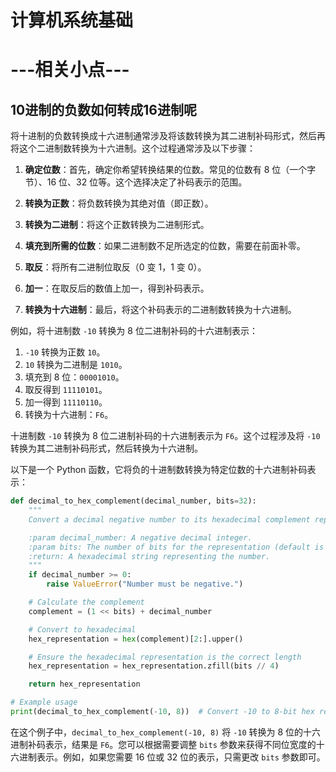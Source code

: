 # 计算机系统基础





# ---相关小点---



## 10进制的负数如何转成16进制呢

将十进制的负数转换成十六进制通常涉及将该数转换为其二进制补码形式，然后再将这个二进制数转换为十六进制。这个过程通常涉及以下步骤：

1. **确定位数**：首先，确定你希望转换结果的位数。常见的位数有 8 位（一个字节）、16 位、32 位等。这个选择决定了补码表示的范围。

2. **转换为正数**：将负数转换为其绝对值（即正数）。

3. **转换为二进制**：将这个正数转换为二进制形式。

4. **填充到所需的位数**：如果二进制数不足所选定的位数，需要在前面补零。

5. **取反**：将所有二进制位取反（0 变 1，1 变 0）。

6. **加一**：在取反后的数值上加一，得到补码表示。

7. **转换为十六进制**：最后，将这个补码表示的二进制数转换为十六进制。

例如，将十进制数 `-10` 转换为 8 位二进制补码的十六进制表示：

1. `-10` 转换为正数 `10`。
2. `10` 转换为二进制是 `1010`。
3. 填充到 8 位：`00001010`。
4. 取反得到 `11110101`。
5. 加一得到 `11110110`。
6. 转换为十六进制：`F6`。

十进制数 `-10` 转换为 8 位二进制补码的十六进制表示为 `F6`。这个过程涉及将 `-10` 转换为其二进制补码形式，然后转换为十六进制。



以下是一个 Python 函数，它将负的十进制数转换为特定位数的十六进制补码表示：

```python
def decimal_to_hex_complement(decimal_number, bits=32):
    """
    Convert a decimal negative number to its hexadecimal complement representation.

    :param decimal_number: A negative decimal integer.
    :param bits: The number of bits for the representation (default is 32).
    :return: A hexadecimal string representing the number.
    """
    if decimal_number >= 0:
        raise ValueError("Number must be negative.")

    # Calculate the complement
    complement = (1 << bits) + decimal_number

    # Convert to hexadecimal
    hex_representation = hex(complement)[2:].upper()

    # Ensure the hexadecimal representation is the correct length
    hex_representation = hex_representation.zfill(bits // 4)

    return hex_representation

# Example usage
print(decimal_to_hex_complement(-10, 8))  # Convert -10 to 8-bit hex representation
```

在这个例子中，`decimal_to_hex_complement(-10, 8)` 将 `-10` 转换为 8 位的十六进制补码表示，结果是 `F6`。您可以根据需要调整 `bits` 参数来获得不同位宽度的十六进制表示。例如，如果您需要 16 位或 32 位的表示，只需更改 `bits` 参数即可。